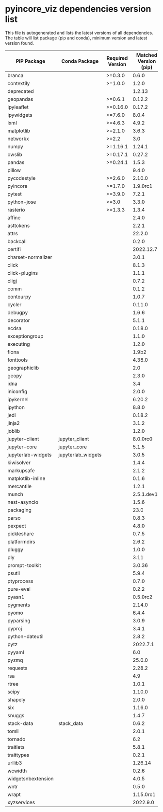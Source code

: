# pyincore_viz dependencies version list

This file is autogenerated and lists the latest versions of all dependencies. The table will list package (pip and conda), minimum version and latest version found.

| PIP Package | Conda Package | Required Version | Matched Version (pip) |
|-------------|---------------|------------------|-----------------------|
| branca | | \>=0.3.0| 0.6.0 |
| contextily | | \>=1.0.0| 1.2.0 |
| deprecated | | | 1.2.13 |
| geopandas | | \>=0.6.1| 0.12.2 |
| ipyleaflet | | \>=0.16.0| 0.17.2 |
| ipywidgets | | \>=7.6.0| 8.0.4 |
| lxml | | \>=4.6.3| 4.9.2 |
| matplotlib | | \>=2.1.0| 3.6.3 |
| networkx | | \>=2.2| 3.0 |
| numpy | | \>=1.16.1| 1.24.1 |
| owslib | | \>=0.17.1| 0.27.2 |
| pandas | | \>=0.24.1| 1.5.3 |
| pillow | | | 9.4.0 |
| pycodestyle | | \>=2.6.0| 2.10.0 |
| pyincore | | \>=1.7.0| 1.9.0rc1 |
| pytest | | \>=3.9.0| 7.2.1 |
| python-jose | | \>=3.0| 3.3.0 |
| rasterio | | \>=1.3.3| 1.3.4 |
| affine | | | 2.4.0 |
| asttokens | | | 2.2.1 |
| attrs | | | 22.2.0 |
| backcall | | | 0.2.0 |
| certifi | | | 2022.12.7 |
| charset-normalizer | | | 3.0.1 |
| click | | | 8.1.3 |
| click-plugins | | | 1.1.1 |
| cligj | | | 0.7.2 |
| comm | | | 0.1.2 |
| contourpy | | | 1.0.7 |
| cycler | | | 0.11.0 |
| debugpy | | | 1.6.6 |
| decorator | | | 5.1.1 |
| ecdsa | | | 0.18.0 |
| exceptiongroup | | | 1.1.0 |
| executing | | | 1.2.0 |
| fiona | | | 1.9b2 |
| fonttools | | | 4.38.0 |
| geographiclib | | | 2.0 |
| geopy | | | 2.3.0 |
| idna | | | 3.4 |
| iniconfig | | | 2.0.0 |
| ipykernel | | | 6.20.2 |
| ipython | | | 8.8.0 |
| jedi | | | 0.18.2 |
| jinja2 | | | 3.1.2 |
| joblib | | | 1.2.0 |
| jupyter-client | jupyter_client | | 8.0.0rc0 |
| jupyter-core | jupyter_core | | 5.1.5 |
| jupyterlab-widgets | jupyterlab_widgets | | 3.0.5 |
| kiwisolver | | | 1.4.4 |
| markupsafe | | | 2.1.2 |
| matplotlib-inline | | | 0.1.6 |
| mercantile | | | 1.2.1 |
| munch | | | 2.5.1.dev12 |
| nest-asyncio | | | 1.5.6 |
| packaging | | | 23.0 |
| parso | | | 0.8.3 |
| pexpect | | | 4.8.0 |
| pickleshare | | | 0.7.5 |
| platformdirs | | | 2.6.2 |
| pluggy | | | 1.0.0 |
| ply | | | 3.11 |
| prompt-toolkit | | | 3.0.36 |
| psutil | | | 5.9.4 |
| ptyprocess | | | 0.7.0 |
| pure-eval | | | 0.2.2 |
| pyasn1 | | | 0.5.0rc2 |
| pygments | | | 2.14.0 |
| pyomo | | | 6.4.4 |
| pyparsing | | | 3.0.9 |
| pyproj | | | 3.4.1 |
| python-dateutil | | | 2.8.2 |
| pytz | | | 2022.7.1 |
| pyyaml | | | 6.0 |
| pyzmq | | | 25.0.0 |
| requests | | | 2.28.2 |
| rsa | | | 4.9 |
| rtree | | | 1.0.1 |
| scipy | | | 1.10.0 |
| shapely | | | 2.0.0 |
| six | | | 1.16.0 |
| snuggs | | | 1.4.7 |
| stack-data | stack_data | | 0.6.2 |
| tomli | | | 2.0.1 |
| tornado | | | 6.2 |
| traitlets | | | 5.8.1 |
| traittypes | | | 0.2.1 |
| urllib3 | | | 1.26.14 |
| wcwidth | | | 0.2.6 |
| widgetsnbextension | | | 4.0.5 |
| wntr | | | 0.5.0 |
| wrapt | | | 1.15.0rc1 |
| xyzservices | | | 2022.9.0 |
